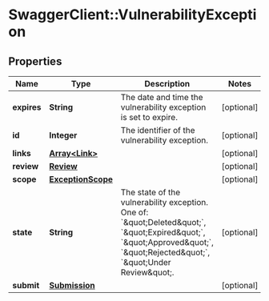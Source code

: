 # SwaggerClient::VulnerabilityException

## Properties
Name | Type | Description | Notes
------------ | ------------- | ------------- | -------------
**expires** | **String** | The date and time the vulnerability exception is set to expire. | [optional] 
**id** | **Integer** | The identifier of the vulnerability exception. | [optional] 
**links** | [**Array&lt;Link&gt;**](Link.md) |  | [optional] 
**review** | [**Review**](Review.md) |  | [optional] 
**scope** | [**ExceptionScope**](ExceptionScope.md) |  | [optional] 
**state** | **String** | The state of the vulnerability exception. One of: &#x60;\&quot;Deleted\&quot;&#x60;, &#x60;\&quot;Expired\&quot;&#x60;, &#x60;\&quot;Approved\&quot;&#x60;, &#x60;\&quot;Rejected\&quot;&#x60;, &#x60;\&quot;Under Review\&quot;. | [optional] 
**submit** | [**Submission**](Submission.md) |  | [optional] 


